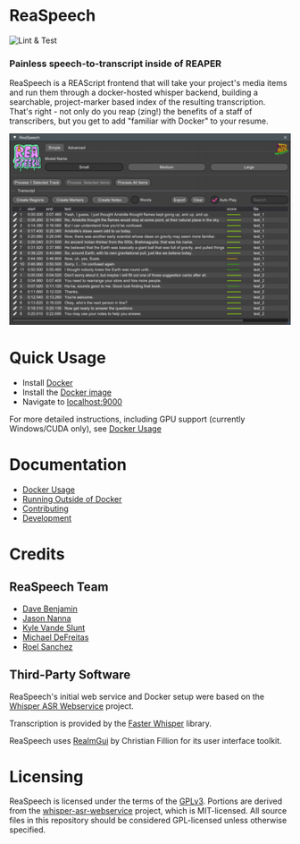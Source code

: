 # ReaSpeech
![Lint & Test](https://github.com/teamaudio/reaspeech/actions/workflows/check-reascripts.yml/badge.svg)

### Painless speech-to-transcript inside of REAPER
ReaSpeech is a REAScript frontend that will take your project's media items and run them through a docker-hosted whisper backend, building a searchable, project-marker based index of the resulting transcription. That's right - not only do you reap (zing!) the benefits of a staff of transcribers, but you get to add "familiar with Docker" to your resume.

![Screenshot](docs/assets/img/reaspeech-screenshot.png)

# Quick Usage

* Install [Docker](https://www.docker.com/)
* Install the [Docker image](https://hub.docker.com/r/techaudiodoc/reaspeech)
* Navigate to [localhost:9000](http://localhost:9000/)

For more detailed instructions, including GPU support (currently Windows/CUDA only), see [Docker Usage](docs/docker.md)

# Documentation

* [Docker Usage](docs/docker.md)
* [Running Outside of Docker](docs/nodocker.md)
* [Contributing](docs/CONTRIBUTING.md)
* [Development](docs/development.md)

# Credits

## ReaSpeech Team

* [Dave Benjamin](https://github.com/ramen)
* [Jason Nanna](https://github.com/smrl)
* [Kyle Vande Slunt](https://github.com/kvande-standingwave)
* [Michael DeFreitas](https://github.com/mikeylove)
* [Roel Sanchez](https://github.com/roelsan)

## Third-Party Software

ReaSpeech's initial web service and Docker setup were based on the [Whisper ASR Webservice](https://github.com/ahmetoner/whisper-asr-webservice) project.

Transcription is provided by the [Faster Whisper](https://github.com/SYSTRAN/faster-whisper) library.

ReaSpeech uses [ReaImGui](https://github.com/cfillion/reaimgui) by Christian Fillion for its user interface toolkit.

# Licensing

ReaSpeech is licensed under the terms of the
[GPLv3](https://www.gnu.org/licenses/gpl-3.0.en.html).
Portions are derived from the
[whisper-asr-webservice](https://github.com/ahmetoner/whisper-asr-webservice)
project, which is MIT-licensed. All source files in this repository should be
considered GPL-licensed unless otherwise specified.
